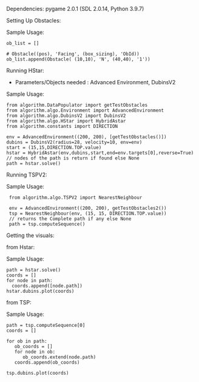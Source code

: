 Dependencies: pygame 2.0.1 (SDL 2.0.14, Python 3.9.7)

Setting Up Obstacles:

Sample Usage:

```
ob_list = []

# Obstacle((pos), 'Facing', (box_sizing), 'ObId))
ob_list.append(Obstacle( (10,10), 'N', (40,40), '1')) 
```

Running HStar:
+ Parameters/Objects needed : Advanced Environment, DubinsV2

Sample Usage:
```
from algorithm.DataPopulator import getTestObstacles
from algorithm.algo.Environment import AdvancedEnvironment
from algorithm.algo.DubinsV2 import DubinsV2
from algorithm.algo.HStar import HybridAstar
from algorithm.constants import DIRECTION

env = AdvancedEnvironment((200, 200), [getTestObstacles()])
dubins = DubinsV2(radius=28, velocity=10, env=env)
start = (15,15,DIRECTION.TOP.value)
hstar = HybridAstar(env,dubins,start,end=env.targets[0],reverse=True)
// nodes of the path is return if found else None
path = hstar.solve() 
```

Running TSPV2:

Sample Usage:
```
 from algorithm.algo.TSPV2 import NearestNeighbour

 env = AdvancedEnvironment((200, 200), getTestObstacles2())
 tsp = NearestNeighbour(env, (15, 15, DIRECTION.TOP.value))
 // returns the Complete path if any else None
 path = tsp.computeSequence()
```

Getting the visuals:

from Hstar:

Sample Usage:
```
path = hstar.solve()
coords = []
for node in path:
  coords.append([node.path])
hstar.dubins.plot(coords)
```
from TSP:

Sample Usage:
```
path = tsp.computeSequence[0]
coords = []

for ob in path:
   ob_coords = []
   for node in ob:
      ob_coords.extend(node.path)
   coords.append(ob_coords)

tsp.dubins.plot(coords)
   
```
